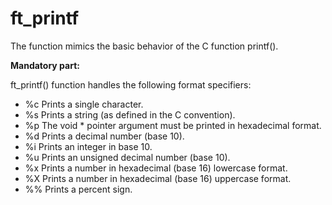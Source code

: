 # ft_printf
The function mimics the basic behavior of the C function printf().

**Mandatory part:**

ft_printf() function handles the following format specifiers:  
- %c Prints a single character. 
- %s Prints a string (as defined in the C convention). 
- %p The void * pointer argument must be printed in hexadecimal format. 
- %d Prints a decimal number (base 10). 
- %i Prints an integer in base 10. 
- %u Prints an unsigned decimal number (base 10). 
- %x Prints a number in hexadecimal (base 16) lowercase format. 
- %X Prints a number in hexadecimal (base 16) uppercase format. 
- %% Prints a percent sign.
